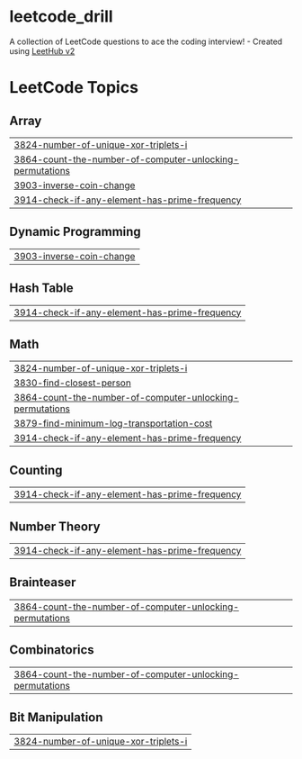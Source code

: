 # leetcode_drill
A collection of LeetCode questions to ace the coding interview! - Created using [LeetHub v2](https://github.com/arunbhardwaj/LeetHub-2.0)

<!---LeetCode Topics Start-->
# LeetCode Topics
## Array
|  |
| ------- |
| [3824-number-of-unique-xor-triplets-i](https://github.com/yubingex007-a11y/leetcode_drill/tree/master/3824-number-of-unique-xor-triplets-i) |
| [3864-count-the-number-of-computer-unlocking-permutations](https://github.com/yubingex007-a11y/leetcode_drill/tree/master/3864-count-the-number-of-computer-unlocking-permutations) |
| [3903-inverse-coin-change](https://github.com/yubingex007-a11y/leetcode_drill/tree/master/3903-inverse-coin-change) |
| [3914-check-if-any-element-has-prime-frequency](https://github.com/yubingex007-a11y/leetcode_drill/tree/master/3914-check-if-any-element-has-prime-frequency) |
## Dynamic Programming
|  |
| ------- |
| [3903-inverse-coin-change](https://github.com/yubingex007-a11y/leetcode_drill/tree/master/3903-inverse-coin-change) |
## Hash Table
|  |
| ------- |
| [3914-check-if-any-element-has-prime-frequency](https://github.com/yubingex007-a11y/leetcode_drill/tree/master/3914-check-if-any-element-has-prime-frequency) |
## Math
|  |
| ------- |
| [3824-number-of-unique-xor-triplets-i](https://github.com/yubingex007-a11y/leetcode_drill/tree/master/3824-number-of-unique-xor-triplets-i) |
| [3830-find-closest-person](https://github.com/yubingex007-a11y/leetcode_drill/tree/master/3830-find-closest-person) |
| [3864-count-the-number-of-computer-unlocking-permutations](https://github.com/yubingex007-a11y/leetcode_drill/tree/master/3864-count-the-number-of-computer-unlocking-permutations) |
| [3879-find-minimum-log-transportation-cost](https://github.com/yubingex007-a11y/leetcode_drill/tree/master/3879-find-minimum-log-transportation-cost) |
| [3914-check-if-any-element-has-prime-frequency](https://github.com/yubingex007-a11y/leetcode_drill/tree/master/3914-check-if-any-element-has-prime-frequency) |
## Counting
|  |
| ------- |
| [3914-check-if-any-element-has-prime-frequency](https://github.com/yubingex007-a11y/leetcode_drill/tree/master/3914-check-if-any-element-has-prime-frequency) |
## Number Theory
|  |
| ------- |
| [3914-check-if-any-element-has-prime-frequency](https://github.com/yubingex007-a11y/leetcode_drill/tree/master/3914-check-if-any-element-has-prime-frequency) |
## Brainteaser
|  |
| ------- |
| [3864-count-the-number-of-computer-unlocking-permutations](https://github.com/yubingex007-a11y/leetcode_drill/tree/master/3864-count-the-number-of-computer-unlocking-permutations) |
## Combinatorics
|  |
| ------- |
| [3864-count-the-number-of-computer-unlocking-permutations](https://github.com/yubingex007-a11y/leetcode_drill/tree/master/3864-count-the-number-of-computer-unlocking-permutations) |
## Bit Manipulation
|  |
| ------- |
| [3824-number-of-unique-xor-triplets-i](https://github.com/yubingex007-a11y/leetcode_drill/tree/master/3824-number-of-unique-xor-triplets-i) |
<!---LeetCode Topics End-->